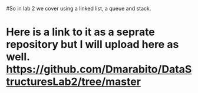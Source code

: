 #So in lab 2 we cover using a linked list, a queue and stack.
# Here is a link to it as a seprate repository but I will upload here as well. https://github.com/Dmarabito/DataStructuresLab2/tree/master

